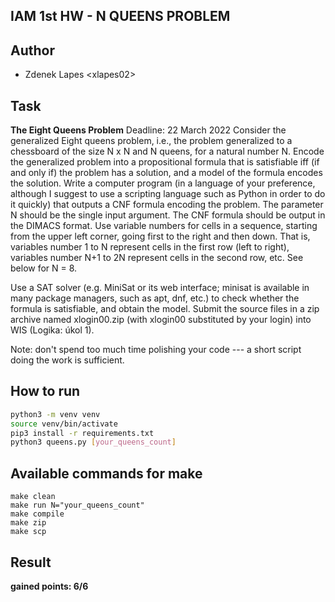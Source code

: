 IAM 1st HW - N QUEENS PROBLEM
---

Author
---
* Zdenek Lapes \<xlapes02>

Task
---
**The Eight Queens Problem**
Deadline: 22 March 2022
Consider the generalized Eight queens problem, i.e., the problem generalized to a chessboard of the size N x N and N queens, for a natural number N. Encode the generalized problem into a propositional formula that is satisfiable iff (if and only if) the problem has a solution, and a model of the formula encodes the solution. Write a computer program (in a language of your preference, although I suggest to use a scripting language such as Python in order to do it quickly) that outputs a CNF formula encoding the problem. The parameter N should be the single input argument. The CNF formula should be output in the DIMACS format. Use variable numbers for cells in a sequence, starting from the upper left corner, going first to the right and then down. That is, variables number 1 to N represent cells in the first row (left to right), variables number N+1 to 2N represent cells in the second row, etc. See below for N = 8.

Use a SAT solver (e.g. MiniSat or its web interface; minisat is available in many package managers, such as apt, dnf, etc.) to check whether the formula is satisfiable, and obtain the model. Submit the source files in a zip archive named xlogin00.zip (with xlogin00 substituted by your login) into WIS (Logika: úkol 1).

Note: don't spend too much time polishing your code --- a short script doing the work is sufficient.


How to run
---
```bash
python3 -m venv venv
source venv/bin/activate
pip3 install -r requirements.txt
python3 queens.py [your_queens_count]
```

Available commands for **make**
---
```
make clean
make run N="your_queens_count"
make compile
make zip
make scp
```

Result
---
**gained points: 6/6**
